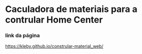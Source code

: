 # Caculadora de materiais para a contrular Home Center

### link da página
https://kleby.github.io/constrular-material_web/
